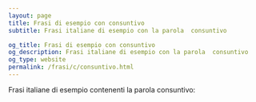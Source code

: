 ```yaml
---
layout: page
title: Frasi di esempio con consuntivo 
subtitle: Frasi italiane di esempio con la parola  consuntivo

og_title: Frasi di esempio con consuntivo 
og_description: Frasi italiane di esempio con la parola  consuntivo
og_type: website
permalink: /frasi/c/consuntivo.html
---
```


Frasi italiane di esempio contenenti la parola consuntivo:


